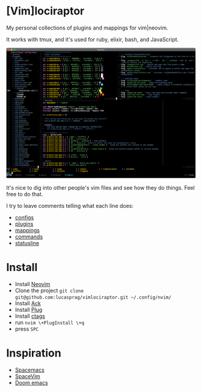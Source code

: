 [Vim]lociraptor
===============

My personal collections of plugins and mappings for vim|neovim.

It works with tmux, and it's used for ruby, elixir, bash, and JavaScript.

![nvim](github/vimlociraptor2.png)

It's nice to dig into other people's vim files and see how they do things. Feel free to do that.

I try to leave comments telling what each line does:

  - [configs](configs.vim)
  - [plugins](plugins.vim)
  - [mappings](mappings.vim)
  - [commands](commands.vim)
  - [statusline](statusline.vim)


# Install

  - Install [Neovim](https://neovim.io)
  - Clone the project `git clone git@github.com:lucasprag/vimlociraptor.git ~/.config/nvim/`
  - Install [Ack](http://beyondgrep.com/install/)
  - Install [Plug](https://github.com/junegunn/vim-plug)
  - Install [ctags](https://github.com/universal-ctags/homebrew-universal-ctags)
  - run `nvim \+PlugInstall \+q`
  - press `SPC`


# Inspiration

  - [Spacemacs](http://spacemacs.org/)
  - [SpaceVim](https://spacevim.org/)
  - [Doom emacs](https://github.com/hlissner/doom-emacs)

